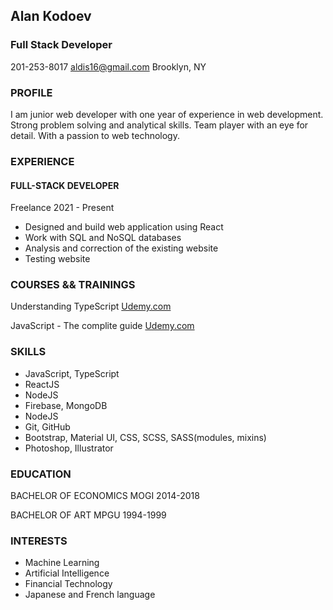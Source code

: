 ## Alan Kodoev
### Full Stack Developer
201-253-8017
aldis16@gmail.com
Brooklyn, NY
### PROFILE
I am junior web developer with one year of experience in web
development. Strong problem solving and analytical skills. Team player
with an eye for detail. With a passion to web technology.

### EXPERIENCE
#### FULL-STACK DEVELOPER
Freelance
2021 - Present
 - Designed and build web application using React
 - Work with SQL and NoSQL databases
 - Analysis and correction of the existing website
 - Testing website
### COURSES && TRAININGS
Understanding TypeScript
[Udemy.com](https://www.udemy.com/certificate/UC-27273521-f08a-4acd-802e-c28507f76eef/)

JavaScript - The complite guide
[Udemy.com](https://www.udemy.com/certificate/UC-528c5d74-2937-4b57-85ca-ef9018a0473b/)

### SKILLS
- JavaScript, TypeScript
- ReactJS
- NodeJS
- Firebase, MongoDB
- NodeJS
- Git, GitHub
- Bootstrap, Material UI, CSS, SCSS, SASS(modules, mixins)
- Photoshop, Illustrator

### EDUCATION
BACHELOR OF ECONOMICS
MOGI
2014-2018

BACHELOR OF ART
MPGU
1994-1999

### INTERESTS
- Machine Learning
- Artificial Intelligence
- Financial Technology
- Japanese and French language
